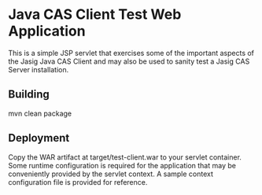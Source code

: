 # Java CAS Client Test Web Application

This is a simple JSP servlet that exercises some of the important aspects
of the Jasig Java CAS Client and may also be used to sanity test a Jasig
CAS Server installation.

## Building

mvn clean package

## Deployment

Copy the WAR artifact at target/test-client.war to your servlet container.
Some runtime configuration is required for the application that may be
conveniently provided by the servlet context.  A sample context
configuration file is provided for reference.
